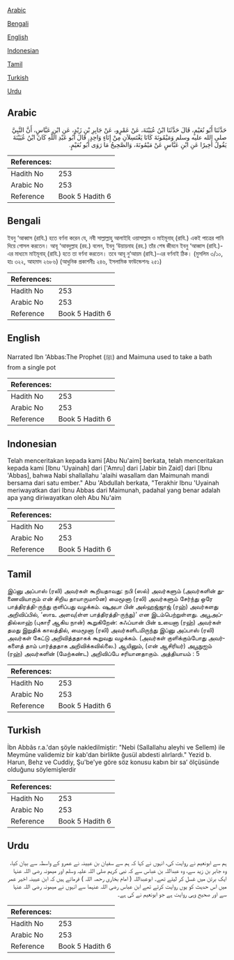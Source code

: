 [Arabic](#arabic)

[Bengali](#bengali)

[English](#english)

[Indonesian](#indonesian)

[Tamil](#tamil)

[Turkish](#turkish)

[Urdu](#urdu)

## Arabic


<div dir="rtl" lang="ar" style={{fontSize:'larger',backgroundColor:'#f8f9fa',padding:20}}>
حَدَّثَنَا أَبُو نُعَيْمٍ، قَالَ حَدَّثَنَا ابْنُ عُيَيْنَةَ، عَنْ عَمْرٍو، عَنْ جَابِرِ بْنِ زَيْدٍ، عَنِ ابْنِ عَبَّاسٍ، أَنَّ النَّبِيَّ صلى الله عليه وسلم وَمَيْمُونَةَ كَانَا يَغْتَسِلاَنِ مِنْ إِنَاءٍ وَاحِدٍ‏.‏ قَالَ أَبُو عَبْدِ اللَّهِ كَانَ ابْنُ عُيَيْنَةَ يَقُولُ أَخِيرًا عَنِ ابْنِ عَبَّاسٍ عَنْ مَيْمُونَةَ، وَالصَّحِيحُ مَا رَوَى أَبُو نُعَيْمٍ‏.‏
</div>
<div style={{backgroundColor:'#f8f9fa',padding:20, marginBottom: 10}}><table> <thead> <tr> <th>References:</th> <th></th> </tr> </thead> <tbody><tr><td>Hadith No</td><td>253</td></tr><tr><td>Arabic No</td><td>253</td></tr><tr><td>Reference</td><td>Book 5 Hadith 6</td></tr></tbody></table></div>

## Bengali


<div dir="ltr" lang="bn" style={{fontSize:'larger',backgroundColor:'#f8f9fa',padding:20}}>
ইবনু ‘আব্বাস (রাযি.) হতে বর্ণনা করেন যে, নবী সাল্লাল্লাহু আলাইহি ওয়াসাল্লাম ও মাইমূনাহ্ (রাযি.) একই পাত্রের পানি দিয়ে গোসল করতেন। আবূ ‘আবদুল্লাহ (রহ.) বলেন, ইবনু ‘উয়ায়নাহ (রহ.) তাঁর শেষ জীবনে ইবনু ‘আব্বাস (রাযি.)-এর মাধ্যমে মাইমূনাহ্ (রাযি.) হতে তা বর্ণনা করতেন। তবে আবূ নু‘আয়ম (রাযি.)-এর বর্ণনাই ঠিক। (মুসলিম ৩/১০, হাঃ ৩২২, আহমাদ ২৬৮৬) (আধুনিক প্রকাশনীঃ ২৪৬, ইসলামিক ফাউন্ডেশনঃ ২৫১)
</div>
<div style={{backgroundColor:'#f8f9fa',padding:20, marginBottom: 10}}><table> <thead> <tr> <th>References:</th> <th></th> </tr> </thead> <tbody><tr><td>Hadith No</td><td>253</td></tr><tr><td>Arabic No</td><td>253</td></tr><tr><td>Reference</td><td>Book 5 Hadith 6</td></tr></tbody></table></div>

## English


<div dir="ltr" lang="en" style={{fontSize:'larger',backgroundColor:'#f8f9fa',padding:20}}>
Narrated Ibn 'Abbas:The Prophet (ﷺ) and Maimuna used to take a bath from a single pot
</div>
<div style={{backgroundColor:'#f8f9fa',padding:20, marginBottom: 10}}><table> <thead> <tr> <th>References:</th> <th></th> </tr> </thead> <tbody><tr><td>Hadith No</td><td>253</td></tr><tr><td>Arabic No</td><td>253</td></tr><tr><td>Reference</td><td>Book 5 Hadith 6</td></tr></tbody></table></div>

## Indonesian


<div dir="ltr" lang="id" style={{fontSize:'larger',backgroundColor:'#f8f9fa',padding:20}}>
Telah menceritakan kepada kami [Abu Nu'aim] berkata, telah menceritakan kepada kami [Ibnu 'Uyainah] dari ['Amru] dari [Jabir bin Zaid] dari [Ibnu 'Abbas], bahwa Nabi shallallahu 'alaihi wasallam dan Maimunah mandi bersama dari satu ember." Abu 'Abdullah berkata, "Terakhir Ibnu 'Uyainah meriwayatkan dari Ibnu Abbas dari Maimunah, padahal yang benar adalah apa yang diriwayatkan oleh Abu Nu'aim
</div>
<div style={{backgroundColor:'#f8f9fa',padding:20, marginBottom: 10}}><table> <thead> <tr> <th>References:</th> <th></th> </tr> </thead> <tbody><tr><td>Hadith No</td><td>253</td></tr><tr><td>Arabic No</td><td>253</td></tr><tr><td>Reference</td><td>Book 5 Hadith 6</td></tr></tbody></table></div>

## Tamil


<div dir="ltr" lang="ta" style={{fontSize:'larger',backgroundColor:'#f8f9fa',padding:20}}>
இப்னு அப்பாஸ் (ரலி) அவர்கள் கூறியதாவது: நபி (ஸல்) அவர்களும் (அவர்களின் துணைவியாரும் என் சிறிய தாயாருமாôன) மைமூனா (ரலி) அவர்களும் சேர்ந்து ஒரே பாத்திரத்தி-ருந்து குளிப்பது வழக்கம். ஷுஅபா பின் அல்ஹஜ்ஜாஜ் (ரஹ்) அவர்களது அறிவிப்பில், ‘ஸாஉ அளவு(ள்ள பாத்திரத்தி-ருந்து)’ என இடம்பெற்றுள்ளது. அபூஅப்தில்லாஹ் (புகாரீ ஆகிய நான்) கூறுகிறேன்: சுஃப்யான் பின் உயைனா (ரஹ்) அவர்கள் தமது இறுதிக் காலத்தில், மைமூனா (ரலி) அவர்களிடமிருந்து இப்னு அப்பாஸ் (ரலி) அவர்கள் கேட்டு அறிவித்ததாகக் கூறுவது வழக்கம். (அவர்கள் குளிக்கும்போது அவர்களைத் தாம் பார்த்ததாக அறிவிக்கவில்லை.) ஆயினும், (என் ஆசிரியர்) அபூநுஐம் (ரஹ்) அவர்களின் (மேற்கண்ட) அறிவிப்பே சரியானதாகும். அத்தியாயம் : 5
</div>
<div style={{backgroundColor:'#f8f9fa',padding:20, marginBottom: 10}}><table> <thead> <tr> <th>References:</th> <th></th> </tr> </thead> <tbody><tr><td>Hadith No</td><td>253</td></tr><tr><td>Arabic No</td><td>253</td></tr><tr><td>Reference</td><td>Book 5 Hadith 6</td></tr></tbody></table></div>

## Turkish


<div dir="ltr" lang="tr" style={{fontSize:'larger',backgroundColor:'#f8f9fa',padding:20}}>
İbn Abbâs r.a.'dan şöyle nakledilmiştir: "Nebi (Sallallahu aleyhi ve Sellem) ile Meymûne validemiz bir kab'dan birlikte ğusül abdesti alırlardı." Yezid b. Harun, Behz ve Cuddiy, Şu'be'ye göre söz konusu kabın bir sa’ ölçüsünde olduğunu söylemişlerdir
</div>
<div style={{backgroundColor:'#f8f9fa',padding:20, marginBottom: 10}}><table> <thead> <tr> <th>References:</th> <th></th> </tr> </thead> <tbody><tr><td>Hadith No</td><td>253</td></tr><tr><td>Arabic No</td><td>253</td></tr><tr><td>Reference</td><td>Book 5 Hadith 6</td></tr></tbody></table></div>

## Urdu


<div dir="rtl" lang="ur" style={{fontSize:'larger',backgroundColor:'#f8f9fa',padding:20}}>
ہم سے ابونعیم نے روایت کی، انہوں نے کہا کہ ہم سے سفیان بن عیینہ نے عمرو کے واسطہ سے بیان کیا، وہ جابر بن زید سے، وہ عبداللہ بن عباس سے کہ نبی کریم صلی اللہ علیہ وسلم اور میمونہ رضی اللہ عنہا ایک برتن میں غسل کر لیتے تھے۔ ابوعبداللہ ( امام بخاری رحمہ اللہ ) فرماتے ہیں کہ ابن عیینہ اخیر عمر میں اس حدیث کو یوں روایت کرتے تھے ابن عباس رضی اللہ عنہما سے انہوں نے میمونہ رضی اللہ عنہا سے اور صحیح وہی روایت ہے جو ابونعیم نے کی ہے۔
</div>
<div style={{backgroundColor:'#f8f9fa',padding:20, marginBottom: 10}}><table> <thead> <tr> <th>References:</th> <th></th> </tr> </thead> <tbody><tr><td>Hadith No</td><td>253</td></tr><tr><td>Arabic No</td><td>253</td></tr><tr><td>Reference</td><td>Book 5 Hadith 6</td></tr></tbody></table></div>